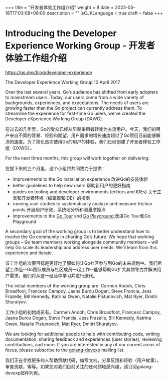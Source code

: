 +++
title = "开发者体验工作组介绍"
weight = 8
date = 2023-05-18T17:03:08+08:00
description = ""
isCJKLanguage = true
draft = false
+++

# Introducing the Developer Experience Working Group - 开发者体验工作组介绍

https://go.dev/blog/developer-experience

The Developer Experience Working Group
10 April 2017

Over the last several years, Go’s audience has shifted from early adopters to mainstream users. Today, our users come from a wide variety of backgrounds, experiences, and expectations. The needs of users are growing faster than the Go project can currently address them. To streamline the experience for first-time Go users, we’ve created the Developer eXperience Working Group (DXWG).

在过去的几年里，Go的受众已经从早期采用者转变为主流用户。今天，我们的用户来自不同的背景、经验和期望。用户需求的增长速度超过了Go项目目前能够解决的速度。为了简化首次使用Go的用户的体验，我们已经创建了开发者体验工作组（DXWG）。

For the next three months, this group will work together on delivering:

在接下来的三个月里，这个小组将共同致力于提供：

- improvements to the Go installation experience 改进Go的安装体验
- better guidelines to help new users 帮助新用户的更好指南
- guides on tooling and developer environments (editors and IDEs) 关于工具和开发者环境（编辑器和IDE）的指南
- running user studies to systematically analyze and measure friction points 开展用户研究，系统地分析和测量摩擦点
- improvements to the [Go Tour](https://go.dev/tour/) and [Go Playground ](https://go.dev/play/) 改进Go Tour和Go Playground

A secondary goal of the working group is to better understand how to involve the Go community in charting Go’s future. We hope that working groups – Go team members working alongside community members – will help Go scale its leadership and address user needs. We’ll learn from this experience and iterate.

该工作组的次要目标是更好地了解如何让Go社区参与到Go的未来规划中。我们希望工作组--Go团队成员与社区成员一起工作--能够帮助Go扩大其领导力并解决用户需求。我们将从这一经验中学习并进行迭代。

The initial members of the working group are: Carmen Andoh, Chris Broadfoot, Francesc Campoy, Jaana Burcu Dogan, Steve Francia, Jess Frazelle, Bill Kennedy, Katrina Owen, Natalie Pistunovich, Mat Ryer, Dmitri Shuralyov.

工作小组的初始成员有。Carmen Andoh, Chris Broadfoot, Francesc Campoy, Jaana Burcu Dogan, Steve Francia, Jess Frazelle, Bill Kennedy, Katrina Owen, Natalie Pistunovich, Mat Ryer, Dmitri Shuralyov。

We are looking for additional people to help with contributing code, writing documentation, sharing feedback and experiences (user stories), reviewing contributions, and more. If you are interested in any of our current areas of focus, please subscribe to the [golang-devexp](https://groups.google.com/forum/#!forum/golang-devexp) mailing list.

我们正在寻找更多的人帮助贡献代码，编写文档，分享反馈和经验（用户故事），审查贡献，等等。如果您对我们目前关注的任何领域感兴趣，请订阅golang-devexp邮件列表。
